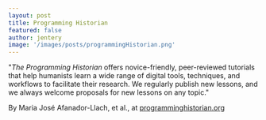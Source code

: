 ```yaml
---
layout: post
title: Programming Historian
featured: false
author: jentery
image: '/images/posts/programmingHistorian.png'
---
```


"*The Programming Historian* offers novice-friendly, peer-reviewed tutorials that help humanists learn a wide range of digital tools, techniques, and workflows to facilitate their research. We regularly publish new lessons, and we always welcome proposals for new lessons on any topic."

By Maria José Afanador-Llach, et al., at [programminghistorian.org](http://programminghistorian.org/)
